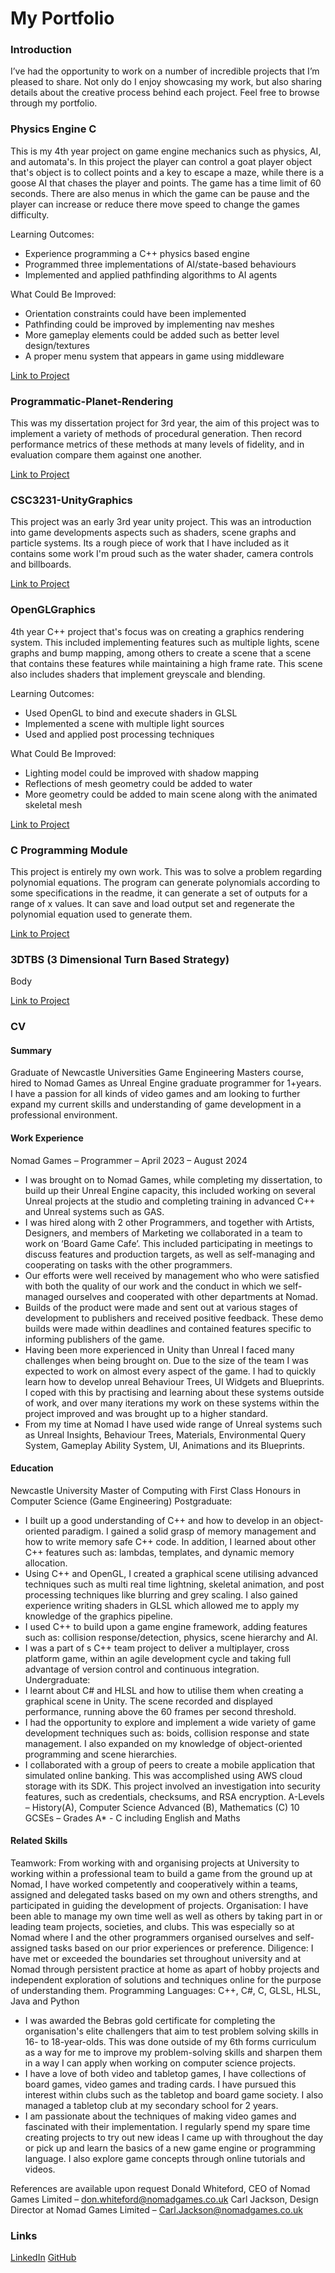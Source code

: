 # My Portfolio 

### Introduction
I’ve had the opportunity to work on a number of incredible projects that I’m pleased to share. Not only do I enjoy showcasing my work, but also sharing details about the creative process behind each project. Feel free to browse through my portfolio.

### Physics Engine C
This is my 4th year project on game engine mechanics such as physics, AI, and automata's. In this project the player can control a goat player object that's object is to collect points and a key to escape a maze, while there is a goose AI that chases the player and points. The game has a time limit of 60 seconds. There are also menus in which the game can be pause and the player can increase or reduce there move speed to change the games difficulty.

Learning Outcomes:
- Experience programming a C++ physics based engine
- Programmed three implementations of AI/state-based behaviours
- Implemented and applied pathfinding algorithms to AI agents

What Could Be Improved:
- Orientation constraints could have been implemented
- Pathfinding could be improved by implementing nav meshes
- More gameplay elements could be added such as better level design/textures
- A proper menu system that appears in game using middleware

[Link to Project](https://github.com/MatthewHoldsworth/PhysicsEngineC)

### Programmatic-Planet-Rendering
This was my dissertation project for 3rd year, the aim of this project was to implement a variety of methods of procedural generation. Then record performance metrics of these methods at many levels of fidelity, and in evaluation compare them against one another.

[Link to Project](https://github.com/MatthewHoldsworth/Programmatic-Planet-Rendering)

### CSC3231-UnityGraphics
This project was an early 3rd year unity project. This was an introduction into game developments aspects such as shaders, scene graphs and particle systems. Its a rough piece of work that I have included as it contains some work I'm proud such as the water shader, camera controls and billboards.

[Link to Project](https://github.com/MatthewHoldsworth/CSC3231-UnityGraphics)

### OpenGLGraphics
4th year C++ project that's focus was on creating a graphics rendering system. This included implementing features such as multiple lights, scene graphs and bump mapping, among others to create a scene that a scene that contains these features while maintaining a high frame rate. This scene also includes shaders that implement greyscale and blending.

Learning Outcomes:
- Used OpenGL to bind and execute shaders in GLSL
- Implemented a scene with multiple light sources
- Used and applied post processing techniques

What Could Be Improved:
- Lighting model could be improved with shadow mapping
- Reflections of mesh geometry could be added to water
- More geometry could be added to main scene along with the animated skeletal mesh

[Link to Project](https://github.com/MatthewHoldsworth/OpenGLGraphics)

### C Programming Module
This project is entirely my own work. This was to solve a problem regarding polynomial equations. The program can generate polynomials according to some specifications in the readme, it can generate a set of outputs for a range of x values. It can save and load output set and regenerate the polynomial equation used to generate them.

[Link to Project](https://github.com/MatthewHoldsworth/CProgrammingModule)

### 3DTBS (3 Dimensional Turn Based Strategy)
Body

[Link to Project](https://github.com/MatthewHoldsworth/3DTBS)

### CV
#### Summary
Graduate of Newcastle Universities Game Engineering Masters course, hired to Nomad Games as Unreal Engine graduate programmer for 1+years. I have a passion for all kinds of video games and am looking to further expand my current skills and understanding of game development in a professional environment.
#### Work Experience
Nomad Games – Programmer – April 2023 – August 2024
- I was brought on to Nomad Games, while completing my dissertation, to build up their Unreal Engine capacity, this included working on several Unreal projects at the studio and completing training in advanced C++ and Unreal systems such as GAS. 
- I was hired along with 2 other Programmers, and together with Artists, Designers, and members of Marketing we collaborated in a team to work on ‘Board Game Cafe’. This included participating in meetings to discuss features and production targets, as well as self-managing and cooperating on tasks with the other programmers.
- Our efforts were well received by management who who were satisfied with both the quality of our work and the conduct in which we self-managed ourselves and cooperated with other departments at Nomad.
- Builds of the product were made and sent out at various stages of development to publishers and received positive feedback. These demo builds were made within deadlines and contained features specific to informing publishers of the game.
- Having been more experienced in Unity than Unreal I faced many challenges when being brought on. Due to the size of the team I was expected to work on almost every aspect of the game. I had to quickly learn how to develop unreal Behaviour Trees, UI Widgets and Blueprints. I coped with this by practising and learning about these systems outside of work, and over many iterations my work on these systems within the project improved and was brought up to a higher standard.
- From my time at Nomad I have used wide range of Unreal systems such as Unreal Insights, Behaviour Trees, Materials, Environmental Query System, Gameplay Ability System, UI, Animations and its Blueprints.

#### Education
Newcastle University
Master of Computing with First Class Honours in Computer Science (Game Engineering)
Postgraduate:
- I built up a good understanding of C++ and how to develop in an object-oriented paradigm. I gained a solid grasp of memory management and how to write memory safe C++ code. In addition, I learned about other C++ features such as: lambdas, templates, and dynamic memory allocation.
- Using C++ and OpenGL, I created a graphical scene utilising advanced techniques such as multi real time lightning, skeletal animation, and post processing techniques like blurring and grey scaling. I also gained experience writing shaders in GLSL which allowed me to apply my knowledge of the graphics pipeline.
- I used C++ to build upon a game engine framework, adding features such as: collision response/detection, physics, scene hierarchy and AI.
- I was a part of s C++ team project to deliver a multiplayer, cross platform game, within an agile development cycle and taking full advantage of version control and continuous integration.
Undergraduate:
- I learnt about C# and HLSL and how to utilise them when creating a graphical scene in Unity. The scene recorded and displayed performance, running above the 60 frames per second threshold.
- I had the opportunity to explore and implement a wide variety of game development techniques such as: boids, collision response and state management. I also expanded on my knowledge of object-oriented programming and scene hierarchies.
- I collaborated with a group of peers to create a mobile application that simulated online banking. This was accomplished using AWS cloud storage with its SDK. This project involved an investigation into security features, such as credentials, checksums, and RSA encryption.
A-Levels – History(A), Computer Science Advanced (B), Mathematics (C)
10 GCSEs – Grades A* - C including English and Maths

#### Related Skills
Teamwork: From working with and organising projects at University to working within a professional team to build a game from the ground up at Nomad, I have worked competently and cooperatively within a teams, assigned and delegated tasks based on my own and others strengths, and participated in guiding the development of projects.
Organisation: I have been able to manage my own time well as well as others by taking part in or leading team projects, societies, and clubs. This was especially so at Nomad where I and the other programmers organised ourselves and self-assigned tasks based on our prior experiences or preference.
Diligence: I have met or exceeded the boundaries set throughout university and at Nomad through persistent practice at home as apart of hobby projects and independent exploration of solutions and techniques online for the purpose of understanding them. 
Programming Languages: C++, C#, C, GLSL, HLSL, Java and Python
- I was awarded the Bebras gold certificate for completing the organisation's elite challengers that aim to test problem solving skills in 16- to 18-year-olds. This was done outside of my 6th forms curriculum as a way for me to improve my problem-solving skills and sharpen them in a way I can apply when working on computer science projects.
- I have a love of both video and tabletop games, I have collections of board games, video games and trading cards. I have pursued this interest within clubs such as the tabletop and board game society. I also managed a tabletop club at my secondary school for 2 years.
- I am passionate about the techniques of making video games and fascinated with their implementation. I regularly spend my spare time creating projects to try out new ideas I came up with throughout the day or pick up and learn the basics of a new game engine or programming language. I also explore game concepts through online tutorials and videos.

References are available upon request
Donald Whiteford, CEO of Nomad Games Limited – don.whiteford@nomadgames.co.uk
Carl Jackson, Design Director at Nomad Games Limited – Carl.Jackson@nomadgames.co.uk

### Links
[LinkedIn](https://www.linkedin.com/in/matthew-holdsworth-449535264/)
[GitHub](https://github.com/MatthewHoldsworth)

